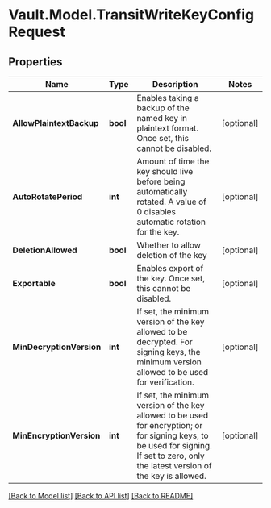 # Vault.Model.TransitWriteKeyConfigRequest

## Properties

Name | Type | Description | Notes
------------ | ------------- | ------------- | -------------
**AllowPlaintextBackup** | **bool** | Enables taking a backup of the named key in plaintext format. Once set, this cannot be disabled. | [optional] 
**AutoRotatePeriod** | **int** | Amount of time the key should live before being automatically rotated. A value of 0 disables automatic rotation for the key. | [optional] 
**DeletionAllowed** | **bool** | Whether to allow deletion of the key | [optional] 
**Exportable** | **bool** | Enables export of the key. Once set, this cannot be disabled. | [optional] 
**MinDecryptionVersion** | **int** | If set, the minimum version of the key allowed to be decrypted. For signing keys, the minimum version allowed to be used for verification. | [optional] 
**MinEncryptionVersion** | **int** | If set, the minimum version of the key allowed to be used for encryption; or for signing keys, to be used for signing. If set to zero, only the latest version of the key is allowed. | [optional] 

[[Back to Model list]](../README.md#documentation-for-models) [[Back to API list]](../README.md#documentation-for-api-endpoints) [[Back to README]](../README.md)

